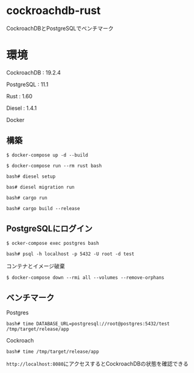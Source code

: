 # cockroachdb-rust

CockroachDBとPostgreSQLでベンチマーク

# 環境

CockroachDB : 19.2.4

PostgreSQL : 11.1

Rust : 1.60

Diesel : 1.4.1

Docker

## 構築

```
$ docker-compose up -d --build
```

```
$ docker-compose run --rm rust bash 

bash# diesel setup

bas# diesel migration run

bash# cargo run

bash# cargo build --release
```

## PostgreSQLにログイン
```
$ ocker-compose exec postgres bash

bash# psql -h localhost -p 5432 -U root -d test
```

コンテナとイメージ破棄

```
$ docker-compose down --rmi all --volumes --remove-orphans
```
## ベンチマーク

Postgres

```
bash# time DATABASE_URL=postgresql://root@postgres:5432/test /tmp/target/release/app
```

Cockroach

```
bash# time /tmp/target/release/app
```

`http://localhost:8080`にアクセスするとCockroachDBの状態を確認できる